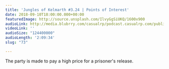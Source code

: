 ```yaml
---
title: 'Jungles of Kelmarth #3.24 | Points of Interest'
date: 2018-09-10T18:00:00.000+00:00
featuredImage: http://source.unsplash.com/IlvyGgSiUKQ/1600x900
audioLink: http://media.blubrry.com/casualrp/podcast.casualrp.com/public/Chapter%203%20Ep.%2024%20_%20Points%20of%20Interest.mp3
videoLink: ''
audioSize: "124400000"
audioLength: '2:09:34'
slug: "73"

---
```

The party is made to pay a high price for a prisoner's release.